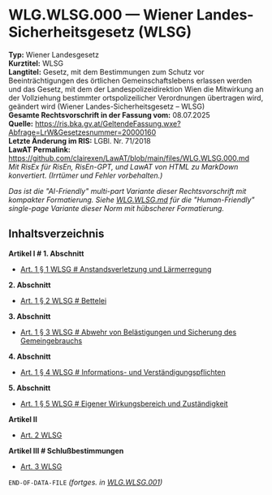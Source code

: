 # WLG.WLSG.000 — Wiener Landes-Sicherheitsgesetz (WLSG)
**Typ:** Wiener Landesgesetz  
**Kurztitel:** WLSG  
**Langtitel:** Gesetz, mit dem Bestimmungen zum Schutz vor Beeinträchtigungen des örtlichen Gemeinschaftslebens erlassen werden und das Gesetz, mit dem der Landespolizeidirektion Wien die Mitwirkung an der Vollziehung bestimmter ortspolizeilicher Verordnungen übertragen wird, geändert wird (Wiener Landes-Sicherheitsgesetz – WLSG)  
**Gesamte Rechtsvorschrift in der Fassung vom:** 08.07.2025  
**Quelle:** https://ris.bka.gv.at/GeltendeFassung.wxe?Abfrage=LrW&Gesetzesnummer=20000160  
**Letzte Änderung im RIS:** LGBl. Nr. 71/2018  
**LawAT Permalink:** https://github.com/clairexen/LawAT/blob/main/files/WLG.WLSG.000.md  
*Mit RisEx für RisEn, RisEn-GPT, und LawAT von HTML zu MarkDown konvertiert. (Irrtümer und Fehler vorbehalten.)*

*Das ist die "AI-Friendly" multi-part Variante dieser Rechtsvorschrift mit kompakter Formatierung. Siehe [WLG.WLSG.md](WLG.WLSG.md) für die "Human-Friendly" single-page Variante dieser Norm mit hübscherer Formatierung.*

## Inhaltsverzeichnis

**Artikel I # 1. Abschnitt**  
* [Art. 1 § 1 WLSG # Anstandsverletzung und Lärmerregung](WLG.WLSG.001.md#art-1--1-wlsg--anstandsverletzung-und-lärmerregung)

**2. Abschnitt**  
* [Art. 1 § 2 WLSG # Bettelei](WLG.WLSG.001.md#art-1--2-wlsg--bettelei)

**3. Abschnitt**  
* [Art. 1 § 3 WLSG # Abwehr von Belästigungen und Sicherung des Gemeingebrauchs](WLG.WLSG.001.md#art-1--3-wlsg--abwehr-von-belästigungen-und-sicherung-des-gemeingebrauchs)

**4. Abschnitt**  
* [Art. 1 § 4 WLSG # Informations- und Verständigungspflichten](WLG.WLSG.001.md#art-1--4-wlsg--informations--und-verständigungspflichten)

**5. Abschnitt**  
* [Art. 1 § 5 WLSG # Eigener Wirkungsbereich und Zuständigkeit](WLG.WLSG.001.md#art-1--5-wlsg--eigener-wirkungsbereich-und-zuständigkeit)

**Artikel II**  
* [Art. 2 WLSG](WLG.WLSG.001.md#art-2-wlsg)

**Artikel III # Schlußbestimmungen**  
* [Art. 3 WLSG](WLG.WLSG.001.md#art-3-wlsg)

`END-OF-DATA-FILE` *(fortges. in [WLG.WLSG.001](WLG.WLSG.001.md))*
